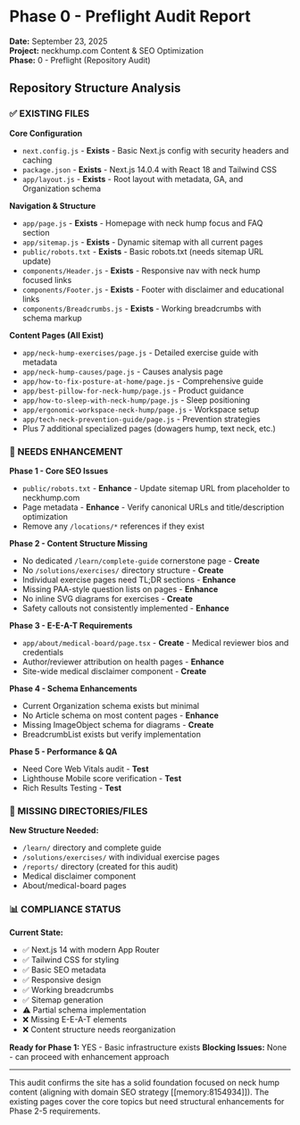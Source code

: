 # Phase 0 - Preflight Audit Report

**Date:** September 23, 2025  
**Project:** neckhump.com Content & SEO Optimization  
**Phase:** 0 - Preflight (Repository Audit)

## Repository Structure Analysis

### ✅ EXISTING FILES

**Core Configuration**
- `next.config.js` - **Exists** - Basic Next.js config with security headers and caching
- `package.json` - **Exists** - Next.js 14.0.4 with React 18 and Tailwind CSS
- `app/layout.js` - **Exists** - Root layout with metadata, GA, and Organization schema

**Navigation & Structure**
- `app/page.js` - **Exists** - Homepage with neck hump focus and FAQ section
- `app/sitemap.js` - **Exists** - Dynamic sitemap with all current pages
- `public/robots.txt` - **Exists** - Basic robots.txt (needs sitemap URL update)
- `components/Header.js` - **Exists** - Responsive nav with neck hump focused links
- `components/Footer.js` - **Exists** - Footer with disclaimer and educational links
- `components/Breadcrumbs.js` - **Exists** - Working breadcrumbs with schema markup

**Content Pages (All Exist)**
- `app/neck-hump-exercises/page.js` - Detailed exercise guide with metadata
- `app/neck-hump-causes/page.js` - Causes analysis page
- `app/how-to-fix-posture-at-home/page.js` - Comprehensive guide
- `app/best-pillow-for-neck-hump/page.js` - Product guidance
- `app/how-to-sleep-with-neck-hump/page.js` - Sleep positioning
- `app/ergonomic-workspace-neck-hump/page.js` - Workspace setup
- `app/tech-neck-prevention-guide/page.js` - Prevention strategies
- Plus 7 additional specialized pages (dowagers hump, text neck, etc.)

### 🔧 NEEDS ENHANCEMENT

**Phase 1 - Core SEO Issues**
- `public/robots.txt` - **Enhance** - Update sitemap URL from placeholder to neckhump.com
- Page metadata - **Enhance** - Verify canonical URLs and title/description optimization
- Remove any `/locations/*` references if they exist

**Phase 2 - Content Structure Missing**
- No dedicated `/learn/complete-guide` cornerstone page - **Create**
- No `/solutions/exercises/` directory structure - **Create**
- Individual exercise pages need TL;DR sections - **Enhance**
- Missing PAA-style question lists on pages - **Enhance**
- No inline SVG diagrams for exercises - **Create**
- Safety callouts not consistently implemented - **Enhance**

**Phase 3 - E-E-A-T Requirements**
- `app/about/medical-board/page.tsx` - **Create** - Medical reviewer bios and credentials
- Author/reviewer attribution on health pages - **Enhance**
- Site-wide medical disclaimer component - **Create**

**Phase 4 - Schema Enhancements**
- Current Organization schema exists but minimal
- No Article schema on most content pages - **Enhance**
- Missing ImageObject schema for diagrams - **Create**
- BreadcrumbList exists but verify implementation

**Phase 5 - Performance & QA**
- Need Core Web Vitals audit - **Test**
- Lighthouse Mobile score verification - **Test**
- Rich Results Testing - **Test**

### 🚫 MISSING DIRECTORIES/FILES

**New Structure Needed:**
- `/learn/` directory and complete guide
- `/solutions/exercises/` with individual exercise pages
- `/reports/` directory (created for this audit)
- Medical disclaimer component
- About/medical-board pages

### 📊 COMPLIANCE STATUS

**Current State:**
- ✅ Next.js 14 with modern App Router
- ✅ Tailwind CSS for styling
- ✅ Basic SEO metadata
- ✅ Responsive design
- ✅ Working breadcrumbs
- ✅ Sitemap generation
- ⚠️ Partial schema implementation
- ❌ Missing E-E-A-T elements
- ❌ Content structure needs reorganization

**Ready for Phase 1:** YES - Basic infrastructure exists
**Blocking Issues:** None - can proceed with enhancement approach

---

This audit confirms the site has a solid foundation focused on neck hump content (aligning with domain SEO strategy [[memory:8154934]]). The existing pages cover the core topics but need structural enhancements for Phase 2-5 requirements.
